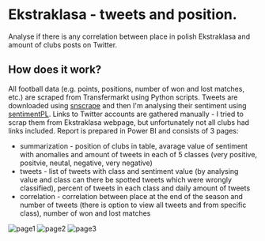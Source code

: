 # Ekstraklasa - tweets and position.
Analyse if there is any correlation between place in polish Ekstraklasa and amount of clubs posts on Twitter.


## How does it work?
All football data (e.g. points, positions, number of won and lost matches, etc.) are scraped from Transfermarkt using Python scripts.
Tweets are downloaded using [snscrape](https://github.com/JustAnotherArchivist/snscrape) and then I'm analysing their sentiment using [sentimentPL](https://github.com/philvec/sentimentPL). Links to Twitter accounts are gathered manually - I tried to scrap them from Ekstraklasa webpage, but unfortunately not all clubs had links included.
Report is prepared in Power BI and consists of 3 pages:
- summarization - position of clubs in table, avarage value of sentiment with anomalies and amount of tweets in each  of 5 classes (very positive, positvie, neutal, negative, very negative)
- tweets - list of tweets with class and sentiment value (by analysing value and class can there be spotted tweets which were wrongly classified), percent of tweets in each class and daily amount of tweets
- correlation - correlation between place at the end of the season and number of tweets (there is option to view all tweets and from specific class), number of won and lost matches 


![page1](https://user-images.githubusercontent.com/56642926/221175700-00e8c1ee-3127-4d46-8663-1fd51222216c.png)
![page2](https://user-images.githubusercontent.com/56642926/221175709-0f4063f3-0e48-48a9-a225-0186c0f199ad.png)
![page3](https://user-images.githubusercontent.com/56642926/221176073-46691d4a-b109-4e7d-a20d-400a760fc6cd.png)
